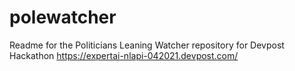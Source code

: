# polewatcher
Readme for the Politicians Leaning Watcher repository for Devpost Hackathon https://expertai-nlapi-042021.devpost.com/
